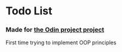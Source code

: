 # Todo List

### Made for [the Odin project project](https://www.theodinproject.com/lessons/node-path-javascript-todo-list)
First time trying to implement OOP principles
